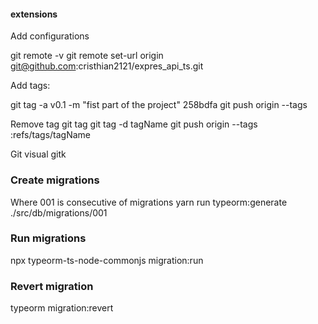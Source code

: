 #### extensions
Add configurations


git remote -v
git remote set-url origin git@github.com:cristhian2121/expres_api_ts.git

Add tags:

git tag -a v0.1 -m "fist part of the project" 258bdfa
git push origin --tags

Remove tag
git tag
git tag -d tagName
git push origin --tags :refs/tags/tagName

Git visual
gitk

### Create migrations
Where 001 is consecutive of migrations
yarn run typeorm:generate ./src/db/migrations/001  
### Run migrations
npx typeorm-ts-node-commonjs migration:run
### Revert migration
typeorm migration:revert